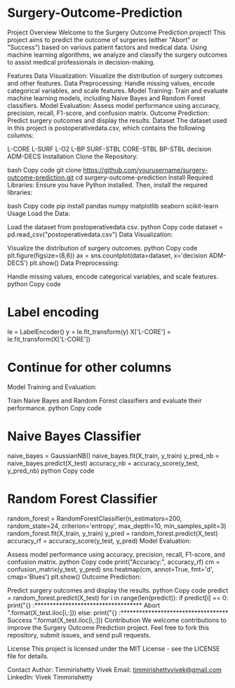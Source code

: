 # Surgery-Outcome-Prediction
Project Overview
Welcome to the Surgery Outcome Prediction project! This project aims to predict the outcome of surgeries (either "Abort" or "Success") based on various patient factors and medical data. Using machine learning algorithms, we analyze and classify the surgery outcomes to assist medical professionals in decision-making.

Features
Data Visualization: Visualize the distribution of surgery outcomes and other features.
Data Preprocessing: Handle missing values, encode categorical variables, and scale features.
Model Training: Train and evaluate machine learning models, including Naive Bayes and Random Forest classifiers.
Model Evaluation: Assess model performance using accuracy, precision, recall, F1-score, and confusion matrix.
Outcome Prediction: Predict surgery outcomes and display the results.
Dataset
The dataset used in this project is postoperativedata.csv, which contains the following columns:

L-CORE
L-SURF
L-O2
L-BP
SURF-STBL
CORE-STBL
BP-STBL
decision ADM-DECS
Installation
Clone the Repository:

bash
Copy code
git clone https://github.com/yourusername/surgery-outcome-prediction.git
cd surgery-outcome-prediction
Install Required Libraries:
Ensure you have Python installed. Then, install the required libraries:

bash
Copy code
pip install pandas numpy matplotlib seaborn scikit-learn
Usage
Load the Data:

Load the dataset from postoperativedata.csv.
python
Copy code
dataset = pd.read_csv("postoperativedata.csv")
Data Visualization:

Visualize the distribution of surgery outcomes.
python
Copy code
plt.figure(figsize=(8,6))
ax = sns.countplot(data=dataset, x='decision ADM-DECS')
plt.show()
Data Preprocessing:

Handle missing values, encode categorical variables, and scale features.
python
Copy code
# Label encoding
le = LabelEncoder()
y = le.fit_transform(y)
X['L-CORE'] = le.fit_transform(X['L-CORE'])
# Continue for other columns
Model Training and Evaluation:

Train Naive Bayes and Random Forest classifiers and evaluate their performance.
python
Copy code
# Naive Bayes Classifier
naive_bayes = GaussianNB()
naive_bayes.fit(X_train, y_train)
y_pred_nb = naive_bayes.predict(X_test)
accuracy_nb = accuracy_score(y_test, y_pred_nb)
python
Copy code
# Random Forest Classifier
random_forest = RandomForestClassifier(n_estimators=200, random_state=24, criterion='entropy', max_depth=10, min_samples_split=3)
random_forest.fit(X_train, y_train)
y_pred = random_forest.predict(X_test)
accuracy_rf = accuracy_score(y_test, y_pred)
Model Evaluation:

Assess model performance using accuracy, precision, recall, F1-score, and confusion matrix.
python
Copy code
print("Accuracy:", accuracy_rf)
cm = confusion_matrix(y_test, y_pred)
sns.heatmap(cm, annot=True, fmt='d', cmap='Blues')
plt.show()
Outcome Prediction:

Predict surgery outcomes and display the results.
python
Copy code
predict = random_forest.predict(X_test)
for i in range(len(predict)):
    if predict[i] == 0:
        print("{} :*********************************** Abort ".format(X_test.iloc[i,:]))
    else:
        print("{} :*********************************** Success ".format(X_test.iloc[i,:]))
Contribution
We welcome contributions to improve the Surgery Outcome Prediction project. Feel free to fork this repository, submit issues, and send pull requests.

License
This project is licensed under the MIT License - see the LICENSE file for details.

Contact
Author: Timmirishetty Vivek
Email: timmirishettyvivek@gmail.com
LinkedIn: Vivek Timmirishetty
